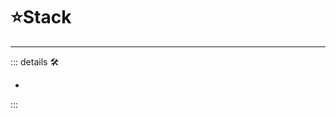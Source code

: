 # ⭐<labor>Stack</labor>

---

<!-- =================================================== -->
<!-- =================================================== -->
<!-- =================================================== -->
<!-- =================================================== -->
<!-- =================================================== -->
::: details 🛠

-

:::